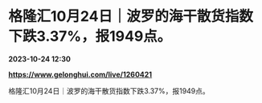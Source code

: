 # 格隆汇10月24日｜波罗的海干散货指数下跌3.37%，报1949点。

**2023-10-24 12:30**

**https://www.gelonghui.com/live/1260421**

格隆汇10月24日｜波罗的海干散货指数下跌3.37%，报1949点。